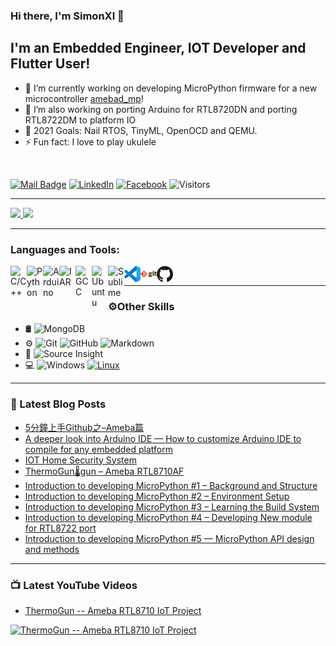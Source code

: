 ### Hi there, I'm SimonXI 👋

## I'm an Embedded Engineer, IOT Developer and Flutter User!
- 🔭 I’m currently working on developing MicroPython firmware for a new microcontroller [amebad_mp]!
- 🌱 I’m also working on porting Arduino for RTL8720DN and porting RTL8722DM to platform IO
- 🥅 2021 Goals: Nail RTOS, TinyML, OpenOCD and QEMU.
- ⚡ Fun fact: I love to play ukulele 

<br />

[![Mail Badge](https://img.shields.io/badge/-xidameng@gmail.com-c14438?style=flat&logo=Gmail&logoColor=white&link=mailto:xidameng@gmail.com)](mailto:xidameng@gmail.com)
[![LinkedIn](https://img.shields.io/badge/LinkedIn-Simon-blue?style=flat-square&logo=linkedin)](https://www.linkedin.com/in/simon-%E5%B8%AD%E8%90%8C-81402b5a/ "LinkedIn")
[![Facebook](https://img.shields.io/badge/Facebook-Simon-blue?style=flat-square&logo=Facebook)](https://www.facebook.com/simon.ximeng/ "Facebook")
![Visitors](https://visitor-badge.glitch.me/badge?page_id=xidameng.readme) 

---


<a href="https://github.com/S10143806H">
  <img height="180em" src="https://github-readme-stats.vercel.app/api?username=xidameng&theme=vue-dark&show_icons=true" />
  <img height="180em" src="https://github-readme-stats.vercel.app/api/top-langs/?username=xidameng&theme=vue-dark&layout=compact" />
</a>


---


### Languages and Tools:
<img align="left" alt="C/C++" width="26px" src="https://upload.wikimedia.org/wikipedia/commons/thumb/1/18/ISO_C%2B%2B_Logo.svg/1200px-ISO_C%2B%2B_Logo.svg.png" />
<img align="left" alt="Python" width="26px" src="https://seeklogo.com/images/P/python-logo-A32636CAA3-seeklogo.com.png" />
<img align="left" alt="Arduino" width="26px" src="https://seeklogo.com/images/A/arduino-logo-BC7CBC1DAA-seeklogo.com.png" />
<img align="left" alt="IAR" width="26px" src="https://www.iar.com/siteassets/logo.svg" />
<img align="left" alt="GCC" width="26px" src="https://upload.wikimedia.org/wikipedia/commons/5/5e/GNU_Compiler_Collection_logo.png" />
<img align="left" alt="Ubuntu" width="26px" src="https://seeklogo.com/images/U/ubuntu-logo-8FDEC6A07B-seeklogo.com.png" />
<img align="left" alt="Sublime" width="26px" src="https://cdn.worldvectorlogo.com/logos/sublime-text.svg" />
<img align="left" alt="Visual Studio Code" width="26px" src="https://raw.githubusercontent.com/github/explore/80688e429a7d4ef2fca1e82350fe8e3517d3494d/topics/visual-studio-code/visual-studio-code.png" />
<img align="left" alt="Git" width="26px" src="https://raw.githubusercontent.com/github/explore/80688e429a7d4ef2fca1e82350fe8e3517d3494d/topics/git/git.png" />
<img align="left" alt="GitHub" width="26px" src="https://raw.githubusercontent.com/github/explore/78df643247d429f6cc873026c0622819ad797942/topics/github/github.png" />


<br />


---

### ⚙️Other Skills
- 🛢
  ![MongoDB](https://img.shields.io/badge/-MongoDB-333333?style=flat&logo=mongodb)
- ⚙️ 
  ![Git](https://img.shields.io/badge/-Git-333333?style=flat&logo=git)
  ![GitHub](https://img.shields.io/badge/-GitHub-333333?style=flat&logo=github)
  ![Markdown](https://img.shields.io/badge/-Markdown-333333?style=flat&logo=markdown)
- 🔧 
  ![Source Insight](https://img.shields.io/badge/-SoureInsight-333333?style=flat&logo=rstudio)
- 💻
  ![Windows](https://img.shields.io/badge/-Windows-333333?style=flat&logo=eclipse-ide&logoColor=2C2255)
  [![Linux](https://img.shields.io/badge/OS-Arch%20Linux-33aadd?style=flat-square&logo=arch-linux&logoColor=ffffff)](https://www.archlinux.org/)


---


### 📕 Latest Blog Posts
<!-- BLOG-POST-LIST:START -->
- [5分鐘上手Github之–Ameba篇](https://forum.amebaiot.com/t/5-github-ameba/459?u=xidameng)
- [A deeper look into Arduino IDE — How to customize Arduino IDE to compile for any embedded platform](https://forum.amebaiot.com/t/a-deeper-look-into-arduino-ide-how-to-customize-arduino-ide-to-compile-for-any-embedded-platform/156?u=xidameng)
- [IOT Home Security System](https://forum.amebaiot.com/t/iot-home-security-system/61?u=xidameng)
- [ThermoGun🌡gun – Ameba RTL8710AF](https://forum.amebaiot.com/t/thermogun-ameba-rtl8710af/60?u=xidameng)
- [Introduction to developing MicroPython #1 – Background and Structure](https://forum.amebaiot.com/t/introduction-to-developing-micropython-1-background-and-structure/93?u=xidameng)
- [Introduction to developing MicroPython #2 – Environment Setup](https://forum.amebaiot.com/t/introduction-to-developing-micropython-2-environment-setup/99?u=xidameng)
- [Introduction to developing MicroPython #3 – Learning the Build System](https://forum.amebaiot.com/t/introduction-to-developing-micropython-3-learning-the-build-system/112?u=xidameng)
- [Introduction to developing MicroPython #4 – Developing New module for RTL8722 port](https://forum.amebaiot.com/t/introduction-to-developing-micropython-4-developing-new-module-for-rtl8722-port/130?u=xidameng)
- [Introduction to developing MicroPython #5 — MicroPython API design and methods](https://forum.amebaiot.com/t/introduction-to-developing-micropython-5-micropython-api-design-and-methods/143?u=xidameng)

<!-- BLOG-POST-LIST:END -->

---


### 📺 Latest YouTube Videos
<!-- YOUTUBE:START -->
- [ThermoGun -- Ameba RTL8710 IoT Project](https://www.youtube.com/watch?v=U-t-lcCIZLs)
<!-- YOUTUBE:END -->

[![ThermoGun -- Ameba RTL8710 IoT Project](https://img.youtube.com/vi/U-t-lcCIZLs/0.jpg)](https://youtu.be/U-t-lcCIZLs "ThermoGun -- Ameba RTL8710 IoT Project")


[amebad_mp]: https://github.com/xidameng/micropython_amebaD
